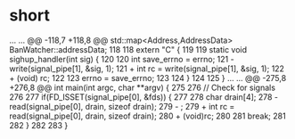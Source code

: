short
=====

...	...	@@ -118,7 +118,8 @@ std::map<Address,AddressData> BanWatcher::addressData;
118	118	 extern "C" {
119	119	   static void sighup_handler(int sig) {
120	120	     int save_errno = errno;
121		-    write(signal_pipe[1], &sig, 1);
121	+    int rc = write(signal_pipe[1], &sig, 1);
122	+    (void) rc;
122	123	     errno = save_errno;
123	124	   }
124	125	 }
...	...	@@ -275,8 +276,8 @@ int main(int argc, char **argv) {
275	276	         // Check for signals
276	277	         if(FD_ISSET(signal_pipe[0], &fds)) {
277	278	           char drain[4];
278		-          read(signal_pipe[0], drain, sizeof drain);
279		-            ;
279	+          int rc = read(signal_pipe[0], drain, sizeof drain);
280	+          (void)rc;
280	281	           break;
281	282	         }
282	283	       }
